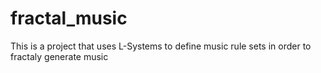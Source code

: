 # fractal_music

This is a project that uses L-Systems to define music rule sets in order to fractaly generate music
